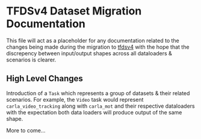 # TFDSv4 Dataset Migration Documentation

This file will act as a placeholder for any documentation related to the changes being made during the migration to [tfdsv4](https://github.com/twosixlabs/armory/milestone/18) with the hope that the discrepency between input/output shapes across all dataloaders & scenarios is clearer.

## High Level Changes

 Introduction of a `Task` which represents a group of datasets & their related scenarios. For example, the `Video` task would represent `carla_video_tracking` along with `carla_mot` and their respective dataloaders with the expectation both data loaders will produce output of the same shape.

 More to come...
